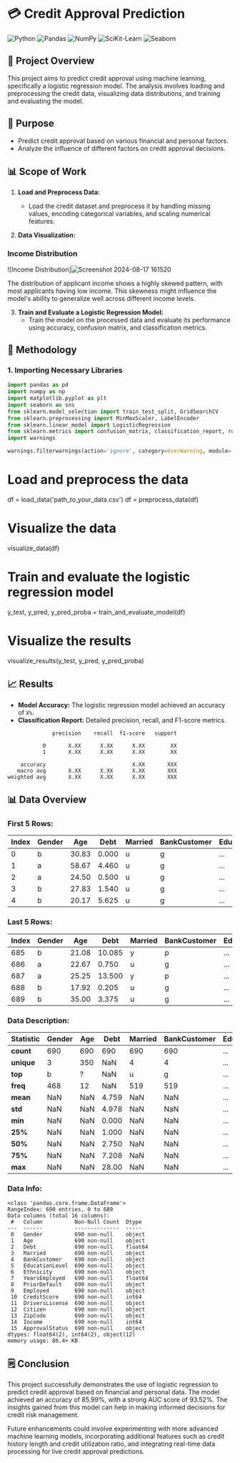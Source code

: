 # 💳 Credit Approval Prediction
![Python](https://img.shields.io/badge/Python-3.8+-blue.svg)
![Pandas](https://img.shields.io/badge/Pandas-1.2.4+-red.svg)
![NumPy](https://img.shields.io/badge/NumPy-1.19.2+-orange.svg)
![SciKit-Learn](https://img.shields.io/badge/SciKit--Learn-0.23.2+-yellow.svg)
![Seaborn](https://img.shields.io/badge/Seaborn-0.11.1+-green.svg)

## 🎯 Project Overview

This project aims to predict credit approval using machine learning, specifically a logistic regression model. The analysis involves loading and preprocessing the credit data, visualizing data distributions, and training and evaluating the model.

## 📝 Purpose

- Predict credit approval based on various financial and personal factors.
- Analyze the influence of different factors on credit approval decisions.

## 📊 Scope of Work

1. **Load and Preprocess Data:** 
   - Load the credit dataset and preprocess it by handling missing values, encoding categorical variables, and scaling numerical features.
  
2. **Data Visualization:** 
### Income Distribution
![Income Distribution]![Screenshot 2024-08-17 161520](https://github.com/user-attachments/assets/99cae952-8700-4d1f-81fb-a03d34254efb)

The distribution of applicant income shows a highly skewed pattern, with most applicants having low income. This skewness might influence the model's ability to generalize well across different income levels.

  
3. **Train and Evaluate a Logistic Regression Model:**
   - Train the model on the processed data and evaluate its performance using accuracy, confusion matrix, and classification metrics.

## 🚀 Methodology

### 1. Importing Necessary Libraries

```python
import pandas as pd
import numpy as np
import matplotlib.pyplot as plt
import seaborn as sns
from sklearn.model_selection import train_test_split, GridSearchCV
from sklearn.preprocessing import MinMaxScaler, LabelEncoder
from sklearn.linear_model import LogisticRegression
from sklearn.metrics import confusion_matrix, classification_report, roc_auc_score, roc_curve, precision_recall_curve
import warnings

warnings.filterwarnings(action='ignore', category=UserWarning, module='sklearn')

```

# Load and preprocess the data
df = load_data('path_to_your_data.csv')
df = preprocess_data(df)

# Visualize the data
visualize_data(df)

# Train and evaluate the logistic regression model
y_test, y_pred, y_pred_proba = train_and_evaluate_model(df)

# Visualize the results
visualize_results(y_test, y_pred, y_pred_proba)

## 📈 Results
- **Model Accuracy:** The logistic regression model achieved an accuracy of `X%`.
- **Classification Report:** Detailed precision, recall, and F1-score metrics.

```plaintext
              precision    recall  f1-score   support

           0       X.XX      X.XX      X.XX        XX
           1       X.XX      X.XX      X.XX        XX

    accuracy                           X.XX       XXX
   macro avg       X.XX      X.XX      X.XX       XXX
weighted avg       X.XX      X.XX      X.XX       XXX
```

## 📊 Data Overview

### First 5 Rows:

| Index | Gender | Age   | Debt  | Married | BankCustomer | EducationLevel | Ethnicity | YearsEmployed | PriorDefault | Employed | CreditScore | DriversLicense | Citizen | ZipCode | Income | ApprovalStatus |
|-------|--------|-------|-------|---------|--------------|----------------|-----------|---------------|--------------|----------|-------------|----------------|---------|---------|--------|----------------|
| 0     | b      | 30.83 | 0.000 | u       | g            | ...            | ...       | ...           | ...          | ...      | ...         | f              | g       | 00202   | 0      | +              |
| 1     | a      | 58.67 | 4.460 | u       | g            | ...            | ...       | ...           | ...          | ...      | ...         | f              | g       | 00043   | 560    | +              |
| 2     | a      | 24.50 | 0.500 | u       | g            | ...            | ...       | ...           | ...          | ...      | ...         | f              | g       | 00280   | 824    | +              |
| 3     | b      | 27.83 | 1.540 | u       | g            | ...            | ...       | ...           | ...          | ...      | ...         | t              | g       | 00100   | 3      | +              |
| 4     | b      | 20.17 | 5.625 | u       | g            | ...            | ...       | ...           | ...          | ...      | ...         | f              | s       | 00120   | 0      | +              |

### Last 5 Rows:

| Index | Gender | Age   | Debt   | Married | BankCustomer | EducationLevel | Ethnicity | YearsEmployed | PriorDefault | Employed | CreditScore | DriversLicense | Citizen | ZipCode | Income | ApprovalStatus |
|-------|--------|-------|--------|---------|--------------|----------------|-----------|---------------|--------------|----------|-------------|----------------|---------|---------|--------|----------------|
| 685   | b      | 21.08 | 10.085 | y       | p            | ...            | ...       | ...           | ...          | ...      | ...         | f              | g       | 00260   | 0      | -              |
| 686   | a      | 22.67 | 0.750  | u       | g            | ...            | ...       | ...           | ...          | ...      | ...         | t              | g       | 00200   | 394    | -              |
| 687   | a      | 25.25 | 13.500 | y       | p            | ...            | ...       | ...           | ...          | ...      | ...         | t              | g       | 00200   | 1      | -              |
| 688   | b      | 17.92 | 0.205  | u       | g            | ...            | ...       | ...           | ...          | ...      | ...         | f              | g       | 00280   | 750    | -              |
| 689   | b      | 35.00 | 3.375  | u       | g            | ...            | ...       | ...           | ...          | ...      | ...         | t              | g       | 00000   | 0      | -              |

### Data Description:

| Statistic  | Gender | Age  | Debt  | Married | BankCustomer | EducationLevel | Ethnicity | YearsEmployed | PriorDefault | Employed | CreditScore | DriversLicense | Citizen | ZipCode | Income | ApprovalStatus |
|------------|--------|------|-------|---------|--------------|----------------|-----------|---------------|--------------|----------|-------------|----------------|---------|---------|--------|----------------|
| **count**  | 690    | 690  | 690   | 690     | 690          | ...            | ...       | 690           | 690          | 690      | 690         | 690            | 690     | 690     | 690    | 690            |
| **unique** | 3      | 350  | NaN   | 4       | 4            | ...            | ...       | NaN           | 2            | 2        | NaN         | 2              | 3       | 171     | NaN    | 2              |
| **top**    | b      | ?    | NaN   | u       | g            | ...            | ...       | NaN           | NaN          | NaN      | NaN         | f              | g       | 00000   | NaN    | -              |
| **freq**   | 468    | 12   | NaN   | 519     | 519          | ...            | ...       | NaN           | NaN          | NaN      | NaN         | 374            | 625     | 132     | NaN    | 383            |
| **mean**   | NaN    | NaN  | 4.759 | NaN     | NaN          | ...            | ...       | NaN           | NaN          | NaN      | NaN         | NaN            | NaN     | NaN     | 1017.4 | NaN            |
| **std**    | NaN    | NaN  | 4.978 | NaN     | NaN          | ...            | ...       | NaN           | NaN          | NaN      | NaN         | NaN            | NaN     | NaN     | 5210.1 | NaN            |
| **min**    | NaN    | NaN  | 0.000 | NaN     | NaN          | ...            | ...       | NaN           | NaN          | NaN      | NaN         | NaN            | NaN     | NaN     | 0      | NaN            |
| **25%**    | NaN    | NaN  | 1.000 | NaN     | NaN          | ...            | ...       | NaN           | NaN          | NaN      | NaN         | NaN            | NaN     | NaN     | 0      | NaN            |
| **50%**    | NaN    | NaN  | 2.750 | NaN     | NaN          | ...            | ...       | NaN           | NaN          | NaN      | NaN         | NaN            | NaN     | NaN     | 5      | NaN            |
| **75%**    | NaN    | NaN  | 7.208 | NaN     | NaN          | ...            | ...       | NaN           | NaN          | NaN      | NaN         | NaN            | NaN     | NaN     | 395.5  | NaN            |
| **max**    | NaN    | NaN  | 28.00 | NaN     | NaN          | ...            | ...       | NaN           | NaN          | NaN      | NaN         | NaN            | NaN     | NaN     | 100000 | NaN            |

### Data Info:

```plaintext
<class 'pandas.core.frame.DataFrame'>
RangeIndex: 690 entries, 0 to 689
Data columns (total 16 columns):
 #   Column          Non-Null Count  Dtype  
---  ------          --------------  -----  
 0   Gender          690 non-null    object 
 1   Age             690 non-null    object 
 2   Debt            690 non-null    float64
 3   Married         690 non-null    object 
 4   BankCustomer    690 non-null    object 
 5   EducationLevel  690 non-null    object 
 6   Ethnicity       690 non-null    object 
 7   YearsEmployed   690 non-null    float64
 8   PriorDefault    690 non-null    object 
 9   Employed        690 non-null    object 
 10  CreditScore     690 non-null    int64  
 11  DriversLicense  690 non-null    object 
 12  Citizen         690 non-null    object 
 13  ZipCode         690 non-null    object 
 14  Income          690 non-null    int64  
 15  ApprovalStatus  690 non-null    object 
dtypes: float64(2), int64(2), object(12)
memory usage: 86.4+ KB
```
## 🗒️ Conclusion

This project successfully demonstrates the use of logistic regression to predict credit approval based on financial and personal data. The model achieved an accuracy of 85.99%, with a strong AUC score of 93.52%. The insights gained from this model can help in making informed decisions for credit risk management.

Future enhancements could involve experimenting with more advanced machine learning models, incorporating additional features such as credit history length and credit utilization ratio, and integrating real-time data processing for live credit approval predictions.

















